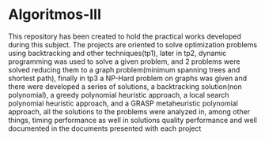 Algoritmos-III
==============
This repository has been created to hold the practical works developed during this subject. The projects are oriented to solve optimization problems using backtracking and other techniques(tp1), later in tp2, dynamic programming was used to solve a given problem, and 2 problems were solved reducing them to a graph problem(minimum spanning trees and shortest path), finally in tp3 a NP-Hard problem on graphs was given and there were developed a series of solutions, a backtracking solution(non polynomial), a greedy polynomial heuristic approach, a local search polynomial heuristic approach, and a GRASP metaheuristic polynomial approach, all the solutions to the problems were analyzed in, among other things, timing performance as well in solutions quality performance and well documented in the documents presented with each project
